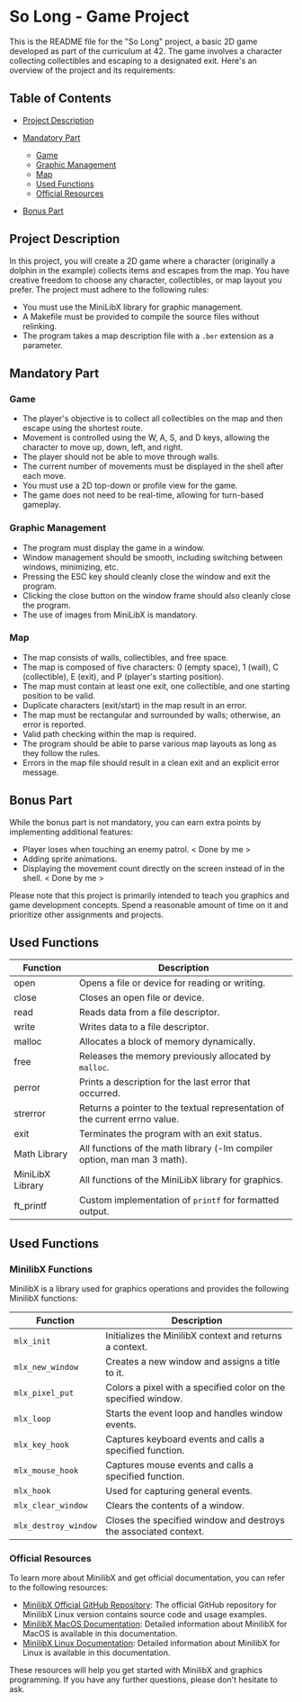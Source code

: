 # So Long - Game Project

This is the README file for the "So Long" project, a basic 2D game developed as part of the curriculum at 42. The game involves a character collecting collectibles and escaping to a designated exit. Here's an overview of the project and its requirements:

## Table of Contents
- [Project Description](#project-description)
- [Mandatory Part](#mandatory-part)
  - [Game](#game)
  - [Graphic Management](#graphic-management)
  - [Map](#map)
  - [Used Functions](#used-functions)
  - [Official Resources](official-resources)

- [Bonus Part](#bonus-part)

## Project Description

In this project, you will create a 2D game where a character (originally a dolphin in the example) collects items and escapes from the map. You have creative freedom to choose any character, collectibles, or map layout you prefer. The project must adhere to the following rules:

- You must use the MiniLibX library for graphic management.
- A Makefile must be provided to compile the source files without relinking.
- The program takes a map description file with a `.ber` extension as a parameter.

## Mandatory Part

### Game

- The player's objective is to collect all collectibles on the map and then escape using the shortest route.
- Movement is controlled using the W, A, S, and D keys, allowing the character to move up, down, left, and right.
- The player should not be able to move through walls.
- The current number of movements must be displayed in the shell after each move.
- You must use a 2D top-down or profile view for the game.
- The game does not need to be real-time, allowing for turn-based gameplay.

### Graphic Management

- The program must display the game in a window.
- Window management should be smooth, including switching between windows, minimizing, etc.
- Pressing the ESC key should cleanly close the window and exit the program.
- Clicking the close button on the window frame should also cleanly close the program.
- The use of images from MiniLibX is mandatory.

### Map

- The map consists of walls, collectibles, and free space.
- The map is composed of five characters: 0 (empty space), 1 (wall), C (collectible), E (exit), and P (player's starting position).
- The map must contain at least one exit, one collectible, and one starting position to be valid.
- Duplicate characters (exit/start) in the map result in an error.
- The map must be rectangular and surrounded by walls; otherwise, an error is reported.
- Valid path checking within the map is required.
- The program should be able to parse various map layouts as long as they follow the rules.
- Errors in the map file should result in a clean exit and an explicit error message.

## Bonus Part

While the bonus part is not mandatory, you can earn extra points by implementing additional features:

- Player loses when touching an enemy patrol. < Done by me >
- Adding sprite animations.
- Displaying the movement count directly on the screen instead of in the shell. < Done by me >

Please note that this project is primarily intended to teach you graphics and game development concepts. Spend a reasonable amount of time on it and prioritize other assignments and projects.

## Used Functions

| Function         | Description                                                                                              |
|------------------|----------------------------------------------------------------------------------------------------------|
| open             | Opens a file or device for reading or writing.                                                           |
| close            | Closes an open file or device.                                                                          |
| read             | Reads data from a file descriptor.                                                                      |
| write            | Writes data to a file descriptor.                                                                       |
| malloc           | Allocates a block of memory dynamically.                                                                 |
| free             | Releases the memory previously allocated by `malloc`.                                                    |
| perror           | Prints a description for the last error that occurred.                                                   |
| strerror         | Returns a pointer to the textual representation of the current errno value.                              |
| exit             | Terminates the program with an exit status.                                                              |
| Math Library     | All functions of the math library (-lm compiler option, man man 3 math).                                  |
| MiniLibX Library | All functions of the MiniLibX library for graphics.                                                       |
| ft_printf        | Custom implementation of `printf` for formatted output.                                                   |

## Used Functions

### MinilibX Functions

MinilibX is a library used for graphics operations and provides the following MinilibX functions:

| Function           | Description                                                        |
|--------------------|--------------------------------------------------------------------|
| `mlx_init`         | Initializes the MinilibX context and returns a context.             |
| `mlx_new_window`   | Creates a new window and assigns a title to it.                     |
| `mlx_pixel_put`    | Colors a pixel with a specified color on the specified window.     |
| `mlx_loop`         | Starts the event loop and handles window events.                    |
| `mlx_key_hook`     | Captures keyboard events and calls a specified function.           |
| `mlx_mouse_hook`   | Captures mouse events and calls a specified function.              |
| `mlx_hook`         | Used for capturing general events.                                  |
| `mlx_clear_window` | Clears the contents of a window.                                   |
| `mlx_destroy_window`| Closes the specified window and destroys the associated context.  |

### Official Resources

To learn more about MinilibX and get official documentation, you can refer to the following resources:

- [MinilibX Official GitHub Repository](https://github.com/42Paris/minilibx-linux): The official GitHub repository for MinilibX Linux version contains source code and usage examples.
- [MinilibX MacOS Documentation](https://harm-smits.github.io/42docs/libs/minilibx): Detailed information about MinilibX for MacOS is available in this documentation.
- [MinilibX Linux Documentation](https://harm-smits.github.io/42docs/libs/minilibx-linux): Detailed information about MinilibX for Linux is available in this documentation.

These resources will help you get started with MinilibX and graphics programming. If you have any further questions, please don't hesitate to ask.

